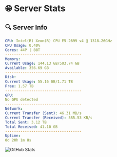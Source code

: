 # 🌐 Server Stats
## 🔍 Server Info
```yaml
CPU: Intel(R) Xeon(R) CPU E5-2699 v4 @ 1318.26GHz
CPU Usage: 0.40%
Cores: 44P | 88T
-----------------------------------
Memory:
Current Usage: 144.13 GB/503.74 GB
Available: 356.69 GB
-----------------------------------
Disk:
Current Usage: 55.16 GB/1.71 TB
Free: 1.57 TB
-----------------------------------
GPU:
No GPU detected
-----------------------------------
Network:
Current Transfer (Sent): 46.31 MB/s
Current Transfer (Received): 585.53 KB/s
Total Sent: 3.12 TB
Total Received: 41.10 GB
-----------------------------------
Uptime:
0d 20h 1m 8s
```
![GitHub Stats](https://img.shields.io/badge/Updated-2025-03-08_17:23:57-blue)